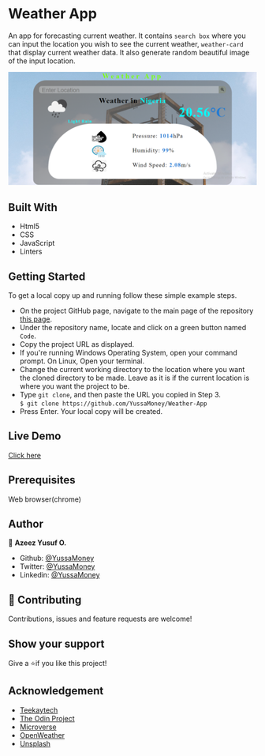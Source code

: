 # Weather App

An app for forecasting current weather.
It contains `search box` where you can input the location you wish to see the current weather, `weather-card` that display current weather data.
It also generate random beautiful image of the input location.

![Weather App](./images/Weather-App.png)

## Built With

- Html5
- CSS
- JavaScript
- Linters

## Getting Started

To get a local copy up and running follow these simple example steps.

- On the project GitHub page, navigate to the main page of the repository [this page](https://github.com/YussaMoney/Weather-App).
- Under the repository name, locate and click on a green button named `Code`.
- Copy the project URL as displayed.
- If you're running Windows Operating System, open your command prompt. On Linux, Open your terminal.
- Change the current working directory to the location where you want the cloned directory to be made. Leave as it is if the current location is where you want the project to be.
- Type `git clone`, and then paste the URL you copied in Step 3.<br>
  `$ git clone https://github.com/YussaMoney/Weather-App`
- Press Enter. Your local copy will be created.

## Live Demo

[Click here](https://yussamoney.github.io/Weather-App)

## Prerequisites

Web browser(chrome)

## Author

👤 **Azeez Yusuf O.**

- Github: [@YussaMoney](https://github.com/YussaMoney)
- Twitter: [@YussaMoney](https://twitter.com/YussaMoney)
- Linkedin: [@YussaMoney](https://www.linkedin.com/in/yussamoney)

## 🤝 Contributing

Contributions, issues and feature requests are welcome!

## Show your support

Give a ⭐️if you like this project!

## Acknowledgement

- [Teekaytech](https://github.com/Teekaytech)
- [The Odin Project](https://www.theodinproject.com/lessons/foundations-calculator)
- [Microverse](https://github.com/microverseinc/linters-config/tree/master/html-css)
- [OpenWeather](https://openweathermap.org/current)
- [Unsplash](https://source.unsplash.com)
